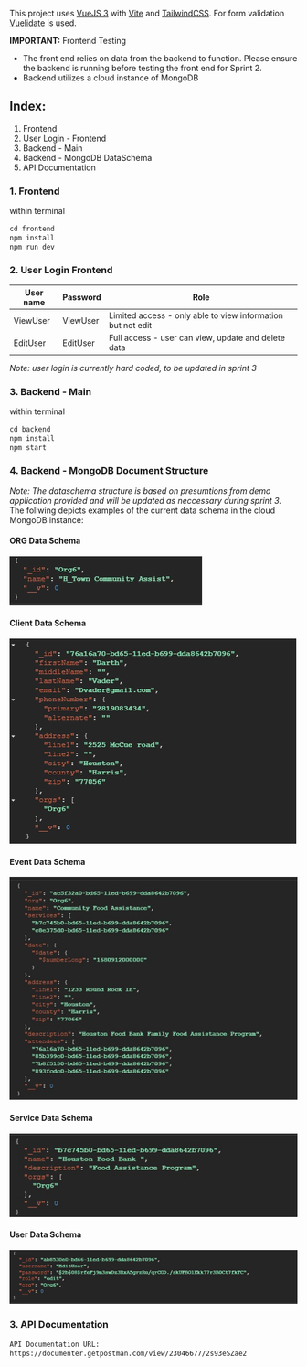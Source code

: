 This project uses [VueJS 3](https://vuejs.org/) with [Vite](https://vitejs.dev/) and [TailwindCSS](https://tailwindcss.com/).
For form validation [Vuelidate](https://vuelidate-next.netlify.app/) is used.

**IMPORTANT:** Frontend Testing
   - The front end relies on data from the backend to function. Please ensure the backend is running before testing the front end for Sprint 2.
   - Backend utilizes a cloud instance of MongoDB

## Index:
1. Frontend
2. User Login - Frontend
3. Backend - Main
4. Backend - MongoDB DataSchema
5. API Documentation 

### 1. Frontend
within terminal
```
cd frontend
npm install
npm run dev
```

### 2. User Login Frontend

| User name | Password | Role |
|-----------|----------|------|
| ViewUser | ViewUser | Limited access - only able to view information but not edit|
| EditUser | EditUser | Full access - user can view, update and delete data |

*Note: user login is currently hard coded, to be updated in sprint 3*

### 3. Backend - Main
within terminal
```
cd backend
npm install
npm start
```

### 4. Backend - MongoDB Document Structure
*Note: The dataschema structure is based on presumtions from demo application provided and will be updated as neccessary during sprint 3.* 
The follwing depicts examples of the current data schema in the cloud MongoDB instance:
#### ORG Data Schema
![OrgDataSchema](https://github.com/CIS-Spring-2023/project-cis_4339_project_6/blob/main/frontend/src/assets/OrgDataSchema.jpg)

#### Client Data Schema
![ClientDataSchema](https://github.com/CIS-Spring-2023/project-cis_4339_project_6/blob/main/frontend/src/assets/ClienDataSchema.jpg)

#### Event Data Schema
![EventsDataSchema](https://github.com/CIS-Spring-2023/project-cis_4339_project_6/blob/main/frontend/src/assets/EventDataSchema.jpg)

#### Service Data Schema
![ServicesDataSchema](https://github.com/CIS-Spring-2023/project-cis_4339_project_6/blob/main/frontend/src/assets/ServiceDataSchema.jpg)

#### User Data Schema
![userDataSchema](https://github.com/CIS-Spring-2023/project-cis_4339_project_6/blob/main/frontend/src/assets/UserDataSchema.jpg)

### 3. API Documentation
```
API Documentation URL: https://documenter.getpostman.com/view/23046677/2s93eSZae2
```
